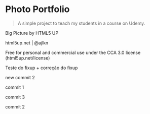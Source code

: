 # Photo Portfolio

> A simple project to teach my students in a course on Udemy.

Big Picture by HTML5 UP

html5up.net | @ajlkn

Free for personal and commercial use under the CCA 3.0 license (html5up.net/license)


Teste do fixup + correção do fixup

new commit 2


commit 1

commit 3

commit 2
